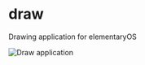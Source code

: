 draw
====

Drawing application for elementaryOS

<img src="http://projects.nsfugames.com/draw.png" title="Draw" alt="Draw application" />
